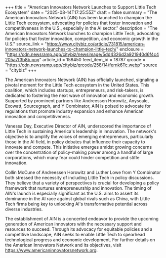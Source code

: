 +++
title = "American Innovators Network Launches to Support Little Tech Ecosystem"
date = "2025-08-14T17:25:55Z"
draft = false
summary = "The American Innovators Network (AIN) has been launched to champion the Little Tech ecosystem, advocating for policies that foster innovation and competitiveness in the U.S., especially in the AI sector."
description = "The American Innovators Network launches to champion Little Tech, advocating for policies that foster innovation, competition, and economic growth in the U.S."
source_link = "https://www.citybiz.co/article/731815/american-innovators-network-launches-to-champion-little-tech/"
enclosure = "https://cdn.newsramp.app/citybiz/newsimage/5dd4326d2a921940d6f4c4205a7f3b8b.png"
article_id = 158450
feed_item_id = 18787
qrcode = "https://cdn.newsramp.app/citybiz/qrcode/258/14/fernk6Tc.webp"
source = "citybiz"
+++

<p>The American Innovators Network (AIN) has officially launched, signaling a pivotal moment for the Little Tech ecosystem in the United States. This coalition, which includes startups, entrepreneurs, and risk-takers, is dedicated to fostering the next wave of innovation and economic growth. Supported by prominent partners like Andreessen Horowitz, Anyscale, Exowatt, Sourcegraph, and Y Combinator, AIN is poised to advocate for regulations that promote industry expansion and enhance American innovation and competitiveness.</p><p>Vanessa Day, Executive Director of AIN, underscored the importance of Little Tech in sustaining America's leadership in innovation. The network's objective is to amplify the voices of emerging entrepreneurs, particularly those in the AI field, in policy debates that influence their capacity to innovate and compete. This initiative emerges amidst growing concerns over the concentration of policy-making power among a handful of large corporations, which many fear could hinder competition and stifle innovation.</p><p>Collin McCune of Andreessen Horowitz and Luther Lowe from Y Combinator both stressed the necessity of including Little Tech in policy discussions. They believe that a variety of perspectives is crucial for developing a policy framework that nurtures entrepreneurship and innovation. The timing of AIN's launch is especially significant as the U.S. aims to assert its dominance in the AI race against global rivals such as China, with Little Tech firms being key to unlocking AI's transformative potential across diverse industries.</p><p>The establishment of AIN is a concerted endeavor to provide the upcoming generation of American innovators with the necessary support and resources to succeed. Through its advocacy for equitable policies and a competitive landscape, AIN seeks to enable Little Tech to spearhead technological progress and economic development. For further details on the American Innovators Network and its objectives, visit <a href='https://www.americaninnovatorsnetwork.org' rel='nofollow' target='_blank'>https://www.americaninnovatorsnetwork.org</a>.</p>